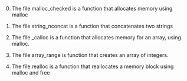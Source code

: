 0. The file malloc_checked is a function that allocates memory using malloc

1. The file string_nconcat is a function that concatenates two strings

2. The file _calloc is a function that allocates memory for an array, using malloc.

3. The file array_range is function that creates an array of integers.

4. The file realloc is a function that reallocates a memory block using malloc and free
